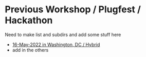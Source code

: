 
# Previous Workshop / Plugfest / Hackathon
Need to make list and subdirs and add some stuff here
* [16-May-2022 in Washington, DC / Hybrid](./2022-05-16-DC/README.md)
* add in the others

